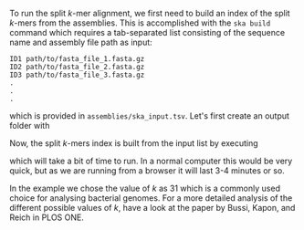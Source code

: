 <script>
import Link from "$components/Link.svelte";
import Execute from "$components/Execute.svelte";
</script>

To run the split _k_-mer alignment, we first need to build an index of the split _k_-mers from the assemblies. This is accomplished with the `ska build` command which requires a tab-separated list consisting of the sequence name and assembly file path as input:

```
ID1	path/to/fasta_file_1.fasta.gz
ID2	path/to/fasta_file_2.fasta.gz
ID3	path/to/fasta_file_3.fasta.gz
.
.
.
```

which is provided in `assemblies/ska_input.tsv`. Let's first create an output folder with

<Execute command="mkdir output" />

Now, the split _k_-mers index is built from the input list by executing

<Execute command="ska build \ -f assemblies/ska_input.tsv \ -k 31 \ -o output/ska_index" />

which will take a bit of time to run. In a normal computer this would be very quick, but as we are running from a browser it will last 3-4 minutes or so.

In the example we chose the value of _k_ as 31 which is a commonly used choice for analysing bacterial genomes. For a more detailed analysis of the different possible values of _k_, have a look at the paper by <Link href="https://journals.plos.org/plosone/article?id=10.1371/journal.pone.0258693">Bussi, Kapon, and Reich</Link> in PLOS ONE.
